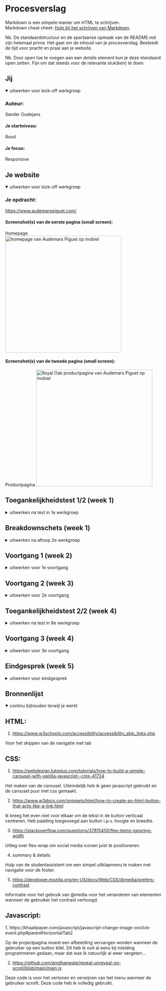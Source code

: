 # Procesverslag

Markdown is een simpele manier om HTML te schrijven.  
Markdown cheat cheet: [Hulp bij het schrijven van Markdown](https://github.com/adam-p/markdown-here/wiki/Markdown-Cheatsheet).

Nb. De standaardstructuur en de spartaanse opmaak van de README.md zijn helemaal prima. Het gaat om de inhoud van je procesverslag. Besteedt de tijd voor pracht en praal aan je website.

Nb. Door _open_ toe te voegen aan een _details_ element kun je deze standaard open zetten. Fijn om dat steeds voor de relevante stuk(ken) te doen.

## Jij

<details open>
  <summary>uitwerken voor kick-off werkgroep</summary>

### Auteur:

Sander Oudejans

#### Je startniveau:

Rood

#### Je focus:

Responsive

</details>

## Je website

<details open>
  <summary>uitwerken voor kick-off werkgroep</summary>

### Je opdracht:

https://www.audemarspiguet.com/

#### Screenshot(s) van de eerste pagina (small screen):

Homepage  
 <img src="readme-images/kickoff-1.png" width="375px" alt="homepage van Audemars Piguet op mobiel">

#### Screenshot(s) van de tweede pagina (small screen):

Productpagina
<img src="readme-images/kickoff-2.png" width="375px" alt="Royal Oak productpagina van Audemars Piguet op mobiel">

</details>

## Toegankelijkheidstest 1/2 (week 1)

<details>
  <summary>uitwerken na test in 1e werkgroep</summary>

### Bevindingen

-   Screen reader is langzaam in gebruik.
-   Veel websites werken niet goed met een screen reader.
-   Screen reader instellen was even lastig.
-   De website die ik namaak heeft de optie om het menu over te slaan.
-   De screenreader leest koppen en broodtekst niet op.

#### Screenreader

De screenreader is in gebruik niet lekker. Doordat je niks ziet is het lastig te bepalen waar de screenreader is. De screenreader leest niet alles op.

Dit kan je oplossen door elementen de juiste naamgeving te geeven en images en alt tekst aan toe te voegen.

#### Muis en Toetsenbord

Niet uitgevoerd

#### Motoriek (shocks, elastiekjes)

Niet uitgevoerd

#### Visueel (brillen, contrast, kleurenblind, dark/light).

Niet uitgevoerd

</details>

## Breakdownschets (week 1)

<details>
  <summary>uitwerken na afloop 2e werkgroep</summary>

### de hele pagina:

  <img src="readme-images/breakdown-schets.jpg" width="375px" alt="breakdown van de hele pagina">
</details>

## Voortgang 1 (week 2)

<details>
  <summary>uitwerken voor 1e voortgang</summary>

### Stand van zaken

Het namaken van de mobiele versie van de website is tijdrovend, maar lukt uiteindelijk wel. Het menu en de carousel waren twee dingen die lastig waren, omdat ik hier een javascript oplossing voor moest vinden.

Uiteindelijk heb ik de carousel zonder js gemaakt. De hele homepage is op mobiel af (op een paar kleine dingen van het menu na).

### Agenda voor meeting

samen met je groepje opstellen

| student 1   | student 2          | student 3    | student 4        |
| ----------- | ------------------ | ------------ | ---------------- |
| Hoe maak je | en dit             | en ik dit    | en dan ik dat    |
| responsive? | dit als er tijd is | nog een punt | dit wil ik zeker |
|             | ...                | ...          | ...              |

### Verslag van meeting

hier na afloop snel de uitkomsten van de meeting vastleggen

-   Ik moet vooral werken aan het maken van de tweede pagina. Verder gaat alles eigenlijk goed!

</details>

## Voortgang 2 (week 3)

<details>
  <summary>uitwerken voor 2e voortgang</summary>

### Stand van zaken

hier dit ging goed & dit was lastig (neem ook screenshots op van delen van je website en code)

### Agenda voor meeting

samen met je groepje opstellen

| student 1      | student 2          | student 3    | student 4        |
| -------------- | ------------------ | ------------ | ---------------- |
| dit bespreken  | en dit             | en ik dit    | en dan ik dat    |
| en dat ook nog | dit als er tijd is | nog een punt | dit wil ik zeker |
| ...            | ...                | ...          | ...              |

### Verslag van meeting

hier na afloop snel de uitkomsten van de meeting vastleggen

-   Ik moet de laatste puntjes op de i zetten. In het menu moet ik nog wat iconen plaatsen, semantisch correct maken en de website op HTML en CSS valideren.

</details>

## Toegankelijkheidstest 2/2 (week 4)

<details>
  <summary>uitwerken na test in 8e werkgroep</summary>

### Bevindingen

Lijst met je bevindingen die in de test naar voren kwamen (geef ook aan wat er verbeterd is):

#### Screenreader

De screenreader werkt op zowel het origineel als mijn pagina hetzelfde. Alleen mijn menu begint eerst terwijl deze nog niet open is. Het werken met een screenreader is niet fijn, vooral doordat je heel veel linkjes op de pagina hebt. Ik merk wel dat de screenreader alleen links voorleest.

Ik maak gebruik van semantisch correcte code waardoor de screenreader weet wat een element is.

Dit kan ik oplossen door tabindex nog toe te voegen.

#### Muis en Toetsenbord

Met toetsenbord en muis is de pagina goed te bezoeken.

#### Motoriek (shocks, elastiekjes)

Elektrische simulator: Het kost meer moeite om door de pagina te navigeren. Ook had ik een moment waarbij ik iets aanklikte wat ik niet wilde. Vooral op stand 1 was het effect het ergste.

#### Visueel (brillen, contrast, kleurenblind, dark/light).

Peripheral field loss: Met deze bril kan je nog steeds de website zien, maar het is lastig als je je hoofd stil houd.

Low contrast: Door het hoge contrast op mijn website (wit op zwart) is de content nog goed te zien. Alles heeft wel een soort gloed eromheen.

Combined loss / diabetic eye disease: Met deze bril is prima te kijken, alleen de dunne lijstjes zijn niet zo goed te zien.

Blur / glare: Je kan tekst op de pagina niet lezen, omdat het te klein is. Alles ziet dubbel.

Color (geel): Het is alsof je door een zonnebril kijkt. De pagina is prima te bekijken.

Hemifield loss: Door mijn rechteroog zie ik niks, maar met mijn linkeroog wel. Het lijkt alsof mijn hersenen de zwarte blokken weghalen waardoor ik geen last heb van deze 'beperking'.

Central field loss: Als je recht naar voren kijkt, zie je minder goed. Vooral tekst is lastig leesbaar. Je kan je hoofd draaien.

OPLOSSING:
Het contrast van kleine elementen kunnen verhogen zal al helpen om alle elementen zichtbaar te maken. Het lettertype vergroten zou ook een goede optie zijn.

#### Aandacht en concentratie

Met de ballon is het navigeren het lastigste van alle toegankelijksheidstesten. Ik kwam het moeilijkste door mijn pagina heen.

Ik kan nog een aanpassing maken in de witruimte van mijn pagina.

</details>

## Voortgang 3 (week 4)

<details>
  <summary>uitwerken voor 3e voortgang</summary>

### Stand van zaken

hier dit ging goed & dit was lastig (neem ook screenshots op van delen van je website en code)

### Agenda voor meeting

samen met je groepje opstellen

| student 1      | student 2          | student 3    | student 4        |
| -------------- | ------------------ | ------------ | ---------------- |
| dit bespreken  | en dit             | en ik dit    | en dan ik dat    |
| en dat ook nog | dit als er tijd is | nog een punt | dit wil ik zeker |
| ...            | ...                | ...          | ...              |

### Verslag van meeting

hier na afloop snel de uitkomsten van de meeting vastleggen

-   punt 1
-   punt 2
-   nog een punt
-   ...

</details>

## Eindgesprek (week 5)

<details>
  <summary>uitwerken voor eindgesprek</summary>

### Je uitkomst - karakteristiek screenshots:

  <img src="readme-images/dummy-plaatje.jpg" width="375px" alt="uitomst opdracht 1">

### Dit ging goed/Heb ik geleerd:

Korte omschrijving met plaatjes

  <img src="readme-images/dummy-plaatje.jpg" width="375px" alt="top">

### Dit was lastig/Is niet gelukt:

Korte omschrijving met plaatjes

  <img src="readme-images/dummy-plaatje.jpg" width="375px" alt="bummer">
</details>

## Bronnenlijst

<details open>
  <summary>continu bijhouden terwijl je werkt</summary>

<h2>HTML:</h2>

1. https://www.w3schools.com/accessibility/accessibility_skip_links.php

Voor het skippen van de navigatie met tab

<h2>CSS:</h2>

1. https://webdesign.tutsplus.com/tutorials/how-to-build-a-simple-carousel-with-vanilla-javascript--cms-41734

Het maken van de carousel. Uiteindelijk heb ik geen javascript gebruikt en de carousel puur met css gemaakt.

2. https://www.w3docs.com/snippets/html/how-to-create-an-html-button-that-acts-like-a-link.html

Ik kreeg het even niet voor elkaar om de tekst in de button verticaal centreren. Heb padding toegevoegd aan button i.p.v. hoogte en breedte.

3. https://stackoverflow.com/questions/37815450/flex-items-ignoring-width

Uitleg over flex-wrap om social media iconen juist te positioneren.

4. summary & details

Hulp van de studentassistent om een simpel uitklapmenu te maken met navigatie voor de footer.

5. https://developer.mozilla.org/en-US/docs/Web/CSS/@media/prefers-contrast

Informatie voor het gebruik van @media voor het veranderen van elementen wanneer de gebruiker het contrast verhoogd.

<h2>Javascript:</h2>
1. https://khaalipaper.com/javascript/javascript-change-image-onclick-event.php#parentHorizontalTab2

Op de projectpagina moest een afbeelding vervangen worden wanneer de gebruiker op een button klikt. Dit heb ik ooit al eens bij inleiding programmeren gedaan, maar dat was ik natuurlijk al weer vergeten...

2. https://github.com/amdhanwate/reveal-unreveal-on-scroll/blob/main/main.js

Deze code is voor het vertonen en verwijnen van het menu wanneer de gebruiker scrollt. Deze code heb ik volledig gebruikt.
</details>
